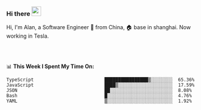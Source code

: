 ### Hi there <img src="https://media.giphy.com/media/hvRJCLFzcasrR4ia7z/giphy.gif" width="25px">

<!-- ![visitors](https://visitor-badge.glitch.me/badge?page_id=dislfyer.dislfyer) -->

Hi, I'm Alan, a Software Engineer 🚀 from China, 🏠 base in shanghai. Now working in Tesla.

<br/>
<br/>

📊 **This Week I Spent My Time On:**


<!--START_SECTION:waka-->

```text
TypeScript                          ████████████████▒░░░░░░░░  65.36%
JavaScript                          ████▒░░░░░░░░░░░░░░░░░░░░  17.59%
JSON                                ██░░░░░░░░░░░░░░░░░░░░░░░  8.08%
Bash                                █░░░░░░░░░░░░░░░░░░░░░░░░  4.76%
YAML                                ▒░░░░░░░░░░░░░░░░░░░░░░░░  1.92%
```

<!--END_SECTION:waka-->

<!--
**About Me:**
 -->
